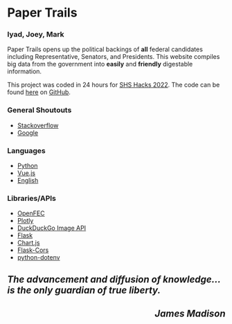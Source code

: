 # Paper Trails
### Iyad, Joey, Mark
Paper Trails opens up the political backings of **all** federal candidates including Representative, Senators, and Presidents. This website compiles big data from the government into **easily** and **friendly** digestable information.

This project was coded in 24 hours for [SHS Hacks 2022](https://shshacks.io/). The code can be found [here](https://github.com/JosephShepin/shs-hacks-2022) on [GitHub](https://github.com/).


### General Shoutouts
- [Stackoverflow](https://stackoverflow.com/)
- [Google](https://www.google.com/)
### Languages
- [Python](https://www.python.org/)
- [Vue.js](https://vuejs.org/)
- [English](https://en.wikipedia.org/wiki/English_language)
### Libraries/APIs
- [OpenFEC](https://api.open.fec.gov/)
- [Plotly](https://plotly.com/graphing-libraries/)
- [DuckDuckGo Image API](https://github.com/deepanprabhu/duckduckgo-images-api)
- [Flask](https://flask.palletsprojects.com/en/2.1.x/)
- [Chart.js](https://www.chartjs.org/)
- [Flask-Cors](https://pypi.org/project/Flask-Cors/)
- [python-dotenv](https://pypi.org/project/python-dotenv/)

## __*The advancement and diffusion of knowledge…is the only guardian of true liberty.*__
<div style="text-align: right"><em><h2>James Madison</h2></em></div>